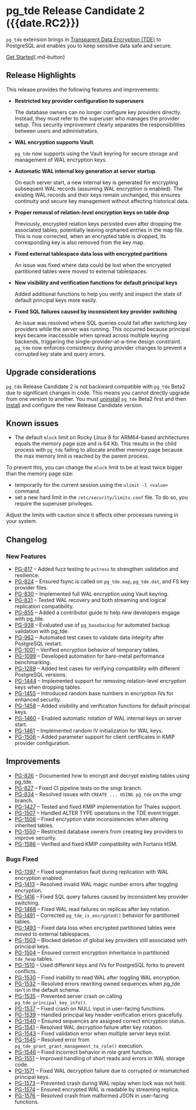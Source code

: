 # pg_tde Release Candidate 2 ({{date.RC2}})

`pg_tde` extension brings in [Transparent Data Encryption (TDE)](../index/index.md) to PostgreSQL and enables you to keep sensitive data safe and secure.

[Get Started](../install.md){.md-button}

## Release Highlights

This release provides the following features and improvements:

* **Restricted key provider configuration to superusers**

    The database owners can no longer configure key providers directly. Instead, they must refer to the superuser who manages the provider setup. This security improvement clearly separates the responsibilities between users and administrators.

* **WAL encryption supports Vault**.

    `pg_tde` now supports using the Vault keyring for secure storage and management of WAL encryption keys.

* **Automatic WAL internal key generation at server startup**.

    On each server start, a new internal key is generated for encrypting subsequent WAL records (assuming WAL encryption is enabled). The existing WAL records and their keys remain unchanged, this ensures continuity and secure key management without affecting historical data.

* **Proper removal of relation-level encryption keys on table drop**

    Previously, encrypted relation keys persisted even after dropping the associated tables, potentially leaving orphaned entries in the map file. This is now corrected, when an encrypted table is dropped, its corresponding key is also removed from the key map.

* **Fixed external tablespace data loss with encrypted partitions**

    An issue was fixed where data could be lost when the encrypted partitioned tables were moved to external tablespaces.  

* **New visibility and verification functions for default principal keys**

    Added additional functions to help you verify and inspect the state of default principal keys more easily.

* **Fixed SQL failures caused by inconsistent key provider switching**

    An issue was resolved where SQL queries could fail after switching key providers while the server was running.
    This occurred because principal keys became inaccessible when spread across multiple keyring backends, triggering the single-provider-at-a-time design constraint.
    `pg_tde` now enforces consistency during provider changes to prevent a corrupted key state and query errors.

## Upgrade considerations

`pg_tde` Release Candidate 2 is not backward compatible with `pg_tde` Beta2 due to significant changes in code. This means you cannot directly upgrade from one version to another. You must [uninstall](../how-to/uninstall.md) `pg_tde` Beta2 first and then [install](../install.md) and configure the new Release Candidate version.

## Known issues

* The default `mlock` limit on Rocky Linux 8 for ARM64-based architectures equals the memory page size and is 64 Kb. This results in the child process with `pg_tde` failing to allocate another memory page because the max memory limit is reached by the parent process.

To prevent this, you can change the `mlock` limit to be at least twice bigger than the memory page size:

* temporarily for the current session using the `ulimit -l <value>` command.
* set a new hard limit in the `/etc/security/limits.conf` file. To do so, you require the superuser privileges.

Adjust the limits with caution since it affects other processes running in your system.

## Changelog

### New Features

* [PG-817](https://perconadev.atlassian.net/browse/PG-817) – Added fuzz testing to `pstress` to strengthen validation and resilience.
* [PG-824](https://perconadev.atlassian.net/browse/PG-824) – Ensured fsync is called on `pg_tde.map`, `pg_tde.dat`, and FS key provider files.
* [PG-830](https://perconadev.atlassian.net/browse/PG-830) – Implemented full WAL encryption using Vault keyring.
* [PG-831](https://perconadev.atlassian.net/browse/PG-831) – Tested WAL recovery and both streaming and logical replication compatibility.
* [PG-855](https://perconadev.atlassian.net/browse/PG-855) – Added a contributor guide to help new developers engage with pg_tde.
* [PG-938](https://perconadev.atlassian.net/browse/PG-938) – Evaluated use of `pg_basebackup` for automated backup validation with pg_tde.
* [PG-962](https://perconadev.atlassian.net/browse/PG-962) – Automated test cases to validate data integrity after PostgreSQL restart.
* [PG-1001](https://perconadev.atlassian.net/browse/PG-1001) – Verified encryption behavior of temporary tables.
* [PG-1099](https://perconadev.atlassian.net/browse/PG-1099) – Developed automation for bare-metal performance benchmarking.
* [PG-1289](https://perconadev.atlassian.net/browse/PG-1289) – Added test cases for verifying compatibility with different PostgreSQL versions.
* [PG-1444](https://perconadev.atlassian.net/browse/PG-1444) – Implemented support for removing relation-level encryption keys when dropping tables.
* [PG-1455](https://perconadev.atlassian.net/browse/PG-1455) – Introduced random base numbers in encryption IVs for enhanced security.
* [PG-1458](https://perconadev.atlassian.net/browse/PG-1458) – Added visibility and verification functions for default principal keys.
* [PG-1460](https://perconadev.atlassian.net/browse/PG-1460) – Enabled automatic rotation of WAL internal keys on server start.
* [PG-1461](https://perconadev.atlassian.net/browse/PG-1461) – Implemented random IV initialization for WAL keys.
* [PG-1506](https://perconadev.atlassian.net/browse/PG-1506) – Added parameter support for client certificates in KMIP provider configuration.

## Improvements

* [PG-826](https://perconadev.atlassian.net/browse/PG-826) – Documented how to encrypt and decrypt existing tables using pg_tde.
* [PG-827](https://perconadev.atlassian.net/browse/PG-827) – Fixed CI pipeline tests on the smgr branch.
* [PG-834](https://perconadev.atlassian.net/browse/PG-834) – Resolved issues with `CREATE ... USING pg_tde` on the smgr branch.
* [PG-1427](https://perconadev.atlassian.net/browse/PG-1427) – Tested and fixed KMIP implementation for Thales support.
* [PG-1507](https://perconadev.atlassian.net/browse/PG-1507) – Handled ALTER TYPE operations in the TDE event trigger.
* [PG-1508](https://perconadev.atlassian.net/browse/PG-1508) – Fixed encryption state inconsistencies when altering inherited tables.
* [PG-1550](https://perconadev.atlassian.net/browse/PG-1550) – Restricted database owners from creating key providers to improve security.
* [PG-1586](https://perconadev.atlassian.net/browse/PG-1586) – Verified and fixed KMIP compatibility with Fortanix HSM.

### Bugs Fixed

* [PG-1397](https://perconadev.atlassian.net/browse/PG-1397) – Fixed segmentation fault during replication with WAL encryption enabled.
* [PG-1413](https://perconadev.atlassian.net/browse/PG-1413) – Resolved invalid WAL magic number errors after toggling encryption.
* [PG-1416](https://perconadev.atlassian.net/browse/PG-1416) – Fixed SQL query failures caused by inconsistent key provider switching.
* [PG-1468](https://perconadev.atlassian.net/browse/PG-1468) – Fixed WAL read failures on replicas after key rotation.
* [PG-1491](https://perconadev.atlassian.net/browse/PG-1491) – Corrected `pg_tde_is_encrypted()` behavior for partitioned tables.
* [PG-1493](https://perconadev.atlassian.net/browse/PG-1493) – Fixed data loss when encrypted partitioned tables were moved to external tablespaces.
* [PG-1503](https://perconadev.atlassian.net/browse/PG-1503) – Blocked deletion of global key providers still associated with principal keys.
* [PG-1504](https://perconadev.atlassian.net/browse/PG-1504) – Ensured correct encryption inheritance in partitioned `tde_heap` tables.
* [PG-1510](https://perconadev.atlassian.net/browse/PG-1510) – Used different keys and IVs for PostgreSQL forks to prevent conflicts.
* [PG-1530](https://perconadev.atlassian.net/browse/PG-1530) – Fixed inability to read WAL after toggling WAL encryption.
* [PG-1532](https://perconadev.atlassian.net/browse/PG-1532) – Resolved errors rewriting owned sequences when pg_tde isn't in the default schema.
* [PG-1535](https://perconadev.atlassian.net/browse/PG-1535) – Prevented server crash on calling `pg_tde_principal_key_info()`.
* [PG-1537](https://perconadev.atlassian.net/browse/PG-1537) – Fixed crash on NULL input in user-facing functions.
* [PG-1539](https://perconadev.atlassian.net/browse/PG-1539) – Handled principal key header verification errors gracefully.
* [PG-1540](https://perconadev.atlassian.net/browse/PG-1540) – Ensured sequences are assigned correct encryption status.
* [PG-1541](https://perconadev.atlassian.net/browse/PG-1541) – Resolved WAL decryption failure after key rotation.
* [PG-1543](https://perconadev.atlassian.net/browse/PG-1543) – Fixed validation error when multiple server keys exist.
* [PG-1545](https://perconadev.atlassian.net/browse/PG-1545) – Resolved error from `pg_tde_grant_grant_management_to_role()` execution.
* [PG-1546](https://perconadev.atlassian.net/browse/PG-1546) – Fixed incorrect behavior in role grant function.
* [PG-1551](https://perconadev.atlassian.net/browse/PG-1551) – Improved handling of short reads and errors in WAL storage code.
* [PG-1571](https://perconadev.atlassian.net/browse/PG-1571) – Fixed WAL decryption failure due to corrupted or mismatched principal keys.
* [PG-1573](https://perconadev.atlassian.net/browse/PG-1573) – Prevented crash during WAL replay when lock was not held.
* [PG-1574](https://perconadev.atlassian.net/browse/PG-1574) – Ensured encrypted WAL is readable by streaming replica.
* [PG-1576](https://perconadev.atlassian.net/browse/PG-1576) – Resolved crash from malformed JSON in user-facing functions.
